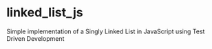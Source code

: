 linked_list_js
==============
Simple implementation of a Singly Linked List in JavaScript using Test Driven Development
